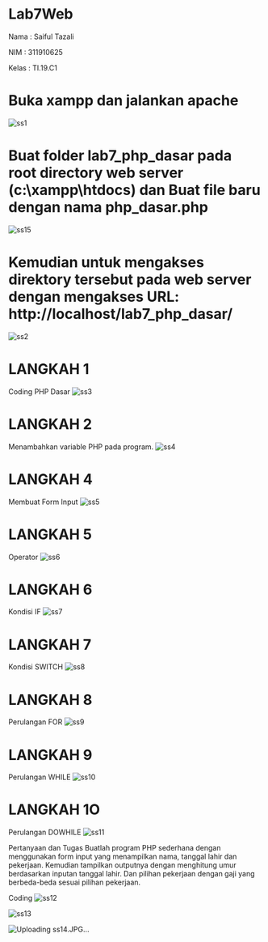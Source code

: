 # Lab7Web
Nama   :  Saiful Tazali

NIM    :  311910625

Kelas  :  TI.19.C1

# Buka xampp dan jalankan apache
![ss1](https://user-images.githubusercontent.com/81814954/118347716-83abbe00-b56f-11eb-8fd7-b30f0c04f8d2.JPG)


# Buat folder lab7_php_dasar pada root directory web server (c:\xampp\htdocs) dan Buat file baru dengan nama php_dasar.php
![ss15](https://user-images.githubusercontent.com/81814954/118347762-e1d8a100-b56f-11eb-8876-5d77c2e3cb1a.JPG)


# Kemudian untuk mengakses direktory tersebut pada web server dengan mengakses URL: http://localhost/lab7_php_dasar/
![ss2](https://user-images.githubusercontent.com/81814954/118347822-4136b100-b570-11eb-95ac-279d035be2b5.JPG)


# LANGKAH 1
Coding PHP Dasar
![ss3](https://user-images.githubusercontent.com/81814954/118347857-67f4e780-b570-11eb-80bb-be4ae9365a8d.JPG)


# LANGKAH 2
Menambahkan variable PHP pada program.
![ss4](https://user-images.githubusercontent.com/81814954/118348475-d2a82200-b574-11eb-8329-3f8ce5e27322.JPG)


# LANGKAH 4
Membuat Form Input
![ss5](https://user-images.githubusercontent.com/81814954/118348505-fec3a300-b574-11eb-8a13-37d7254492fb.JPG)


# LANGKAH 5
Operator
![ss6](https://user-images.githubusercontent.com/81814954/118348587-9923e680-b575-11eb-8866-ae4474590fd6.JPG)


# LANGKAH 6
Kondisi IF
![ss7](https://user-images.githubusercontent.com/81814954/118348626-d25c5680-b575-11eb-934e-aa3b723502e1.JPG)


# LANGKAH 7
Kondisi SWITCH
![ss8](https://user-images.githubusercontent.com/81814954/118348635-e738ea00-b575-11eb-85cf-663a1baf141f.JPG)


# LANGKAH 8
Perulangan FOR
![ss9](https://user-images.githubusercontent.com/81814954/118348652-05064f00-b576-11eb-8b01-cdabb5d1561d.JPG)


# LANGKAH 9
Perulangan WHILE
![ss10](https://user-images.githubusercontent.com/81814954/118348667-1d766980-b576-11eb-8f13-b582f61548a7.JPG)


# LANGKAH 1O
Perulangan DOWHILE
![ss11](https://user-images.githubusercontent.com/81814954/118348698-4a2a8100-b576-11eb-8198-3bacf9c4f365.JPG)


Pertanyaan dan Tugas
Buatlah program PHP sederhana dengan menggunakan form input yang menampilkan nama, tanggal lahir dan pekerjaan. Kemudian tampilkan outputnya dengan menghitung umur berdasarkan inputan tanggal lahir. Dan pilihan pekerjaan dengan gaji yang berbeda-beda sesuai pilihan pekerjaan.

Coding
![ss12](https://user-images.githubusercontent.com/81814954/118348723-68907c80-b576-11eb-919f-d254407be5e4.JPG)


![ss13](https://user-images.githubusercontent.com/81814954/118348728-6f1ef400-b576-11eb-8a3f-30d215cf2778.JPG)


![Uploading ss14.JPG…]()



















